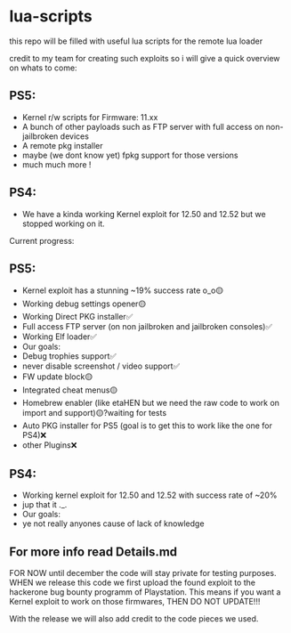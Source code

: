 # lua-scripts
this repo will be filled with useful lua scripts for the remote lua loader

credit to my team for creating such exploits so i will give a quick overview on whats to come:

## PS5:
  - Kernel r/w scripts for Firmware: 11.xx
  - A bunch of other payloads such as FTP server with full access on non-jailbroken devices
  - A remote pkg installer
  - maybe (we dont know yet) fpkg support for those versions
  - much much more !

## PS4:
  - We have a kinda working Kernel exploit for 12.50 and 12.52 but we stopped working on it.

Current progress:

## PS5:
  - Kernel exploit has a stunning ~19% success rate o_o🟡
  - Working debug settings opener🟡
  - Working Direct PKG installer✅
  - Full access FTP server (on non jailbroken and jailbroken consoles)✅
  - Working Elf loader✅
  - Our goals:
  - Debug trophies support✅
  - never disable screenshot / video support✅
  - FW update block🟡
  - Integrated cheat menus🟡
  - Homebrew enabler (like etaHEN but we need the raw code to work on import and support)🟡?waiting for tests
  - Auto PKG installer for PS5 (goal is to get this to work like the one for PS4)❌
  - other Plugins❌
    
## PS4:
  - Working kernel exploit for 12.50 and 12.52 with success rate of ~20%
  - jup that it ._.
  - Our goals:
  - ye not really anyones cause of lack of knowledge

## For more info read Details.md

FOR NOW until december the code will stay private for testing purposes.
WHEN we release this code we first upload the found exploit to the hackerone bug bounty programm of Playstation.
This means if you want a Kernel exploit to work on those firmwares, THEN DO NOT UPDATE!!!

With the release we will also add credit to the code pieces we used.

    
